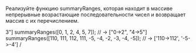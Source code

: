 Реализуйте функцию summaryRanges, которая находит в массиве непрерывные возрастающие последовательности чисел и возвращает массив с их перечислением.

<?php

summaryRanges([]);
// → []

summaryRanges([1]);
// → []

summaryRanges([1, 2, 3]);
// → ["1->3"]

summaryRanges([0, 1, 2, 4, 5, 7]);
// → ["0->2", "4->5"]

summaryRanges([110, 111, 112, 111, -5, -4, -2, -3, -4, -5]);
// → ['110->112', '-5->-4']
/